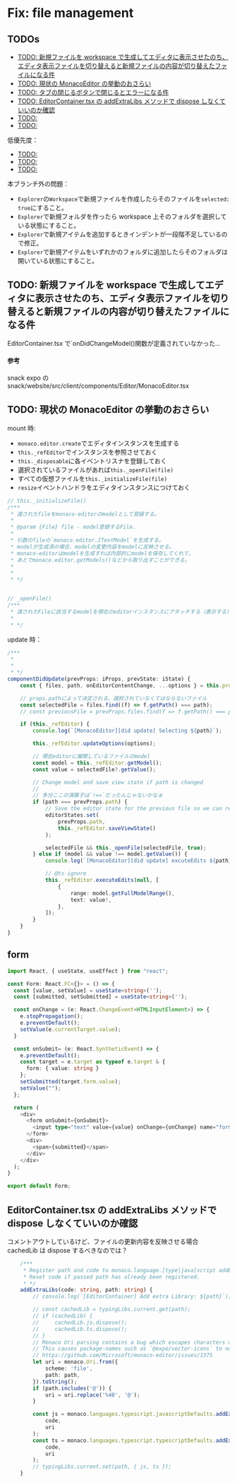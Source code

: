 # Fix: file management

## TODOs

-   [TODO: 新規ファイルを workspace で生成してエディタに表示させたのち、エディタ表示ファイルを切り替えると新規ファイルの内容が切り替えたファイルになる件](#TODO:-新規ファイルをworkspaceで生成してエディタに表示させたのち、エディタ表示ファイルを切り替えると新規ファイルの内容が切り替えたファイルになる件)
-   [TODO: 現状の MonacoEditor の挙動のおさらい](#TODO:-現状のMonacoEditorの挙動のおさらい)
-   [TODO: タブの閉じるボタンで閉じるとエラーになる件](#タブの閉じるボタンで閉じるとエラーになる件)
-   [TODO: EditorContainer.tsx の addExtraLibs メソッドで dispose しなくていいのか確認](#EditorContainer.tsxのaddExtraLibsメソッドでdisposeしなくていいのか確認)
-   [TODO:](#)
-   [TODO:](#)

低優先度：

-   [TODO:](#)
-   [TODO:](#)
-   [TODO:](#)

本ブランチ外の問題：

-   `Explorer`の`Workspace`で新規ファイルを作成したらそのファイルを`selected: true`にすること。
-   `Explorer`で新規フォルダを作ったら workspace 上そのフォルダを選択している状態にすること。
-   `Explorer`で新規アイテムを追加するときインデントが一段階不足しているので修正。
-   `Explorer`で新規アイテムをいずれかのフォルダに追加したらそのフォルダは開いている状態にすること。

## TODO: 新規ファイルを workspace で生成してエディタに表示させたのち、エディタ表示ファイルを切り替えると新規ファイルの内容が切り替えたファイルになる件

EditorContainer.tsx で`onDidChangeModel()関数が定義されていなかった...

#### 参考

snack expo の snack/website/src/client/components/Editor/MonacoEditor.tsx

## TODO: 現状の MonacoEditor の挙動のおさらい

mount 時:

-   `monaco.editor.create`でエディタインスタンスを生成する
-   `this._refEditor`でインスタンスを参照させておく
-   `this._disposable`に各イベントリスナを登録しておく
-   選択されているファイルがあれば`this._openFile(file)`
-   すべての仮想ファイルを`this._initializeFile(file)`
-   `resize`イベントハンドラをエディタインスタンスにつけておく

```TypeScript
// this._initializeFile()
/***
 * 渡されたfileをmonaco-editorのmodelとして登録する。
 *
 * @param {File} file - model登録するFile.
 *
 * 引数のfileの`monaco.editor.ITextModel`を生成する。
 * modelが生成済の場合、modelの変更内容をmodelに反映させる。
 * monaco-editorはmodelを生成すれば内部的にmodelを保存してくれて、
 * あとでmonaco.editor.getModels()などから取り出すことができる。
 *
 *
 * */


// _openFile()
/***
 * 渡されたFileに該当するmodelを現在のeditorインスタンスにアタッチする（表示する）
 *
 * */

```

update 時：

```TypeScript
/***
 *
 *
 * */
componentDidUpdate(prevProps: iProps, prevState: iState) {
    const { files, path, onEditorContentChange, ...options } = this.props;

    // props.pathによって決定される、選択されていなくてはならないファイル
    const selectedFile = files.find((f) => f.getPath() === path);
    // const previousFile = prevProps.files.find(f => f.getPath() === prevProps.path);

    if (this._refEditor) {
        console.log(`[MonacoEditor][did update] Selecting ${path}`);

        this._refEditor.updateOptions(options);

        // 現在editorに展開しているファイルのmodel
        const model = this._refEditor.getModel();
        const value = selectedFile?.getValue();

        // Change model and save view state if path is changed
        //
        // 多分ここの演算子は`!==`だったんじゃないかなぁ
        if (path === prevProps.path) {
            // Save the editor state for the previous file so we can restore it when it's re-opened
            editorStates.set(
                prevProps.path,
                this._refEditor.saveViewState()
            );

            selectedFile && this._openFile(selectedFile, true);
        } else if (model && value !== model.getValue()) {
            console.log(`[MonacoEditor][did update] excuteEdits ${path}`);

            // @ts-ignore
            this._refEditor.executeEdits(null, [
                {
                    range: model.getFullModelRange(),
                    text: value!,
                },
            ]);
        }
    }
}


```

## form

```TypeScript
import React, { useState, useEffect } from "react";

const Form: React.FC<{}> = () => {
  const [value, setValue] = useState<string>('');
  const [submitted, setSubmitted] = useState<string>('');

  const onChange = (e: React.ChangeEvent<HTMLInputElement>) => {
    e.stopPropagation();
    e.preventDefault();
    setValue(e.currentTarget.value);
  }

  const onSubmit= (e: React.SyntheticEvent) => {
    e.preventDefault();
    const target = e.target as typeof e.target & {
      form: { value: string }
    };
    setSubmitted(target.form.value);
    setValue("");
  };

  return (
    <div>
      <form onSubmit={onSubmit}>
        <input type="text" value={value} onChange={onChange} name="form" />
      </form>
      <div>
        <span>{submitted}</span>
      </div>
    </div>
  );
}

export default Form;
```

## EditorContainer.tsx の addExtraLibs メソッドで dispose しなくていいのか確認

コメントアウトしているけど、ファイルの更新内容を反映させる場合 cachedLib は dispose するべきなのでは？

```TypeSCript
    /***
     * Register path and code to monaco.language.[type|java]script addExtraLibs.
     * Reset code if passed path has already been registered.
     * */
    addExtraLibs(code: string, path: string) {
        // console.log(`[EditorContainer] Add extra Library: ${path}`);

        // const cachedLib = typingLibs.current.get(path);
        // if (cachedLib) {
        //     cachedLib.js.dispose();
        //     cachedLib.ts.dispose();
        // }
        // Monaco Uri parsing contains a bug which escapes characters unwantedly.
        // This causes package-names such as `@expo/vector-icons` to not work.
        // https://github.com/Microsoft/monaco-editor/issues/1375
        let uri = monaco.Uri.from({
            scheme: 'file',
            path: path,
        }).toString();
        if (path.includes('@')) {
            uri = uri.replace('%40', '@');
        }

        const js = monaco.languages.typescript.javascriptDefaults.addExtraLib(
            code,
            uri
        );
        const ts = monaco.languages.typescript.typescriptDefaults.addExtraLib(
            code,
            uri
        );
        // typingLibs.current.set(path, { js, ts });
    }
```
